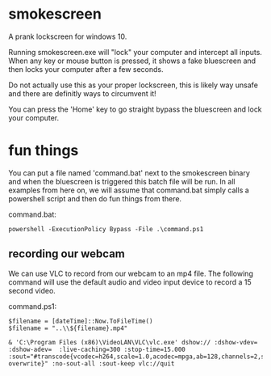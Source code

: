 # smokescreen

A prank lockscreen for windows 10.

Running smokescreen.exe will "lock" your computer and intercept all inputs.
When any key or mouse button is pressed, it shows a fake bluescreen and then locks your computer after a few seconds.

Do not actually use this as your proper lockscreen, this is likely way unsafe and there are definitly ways to circumvent it!

You can press the 'Home' key to go straight bypass the bluescreen and lock your computer.

# fun things

You can put a file named 'command.bat' next to the smokescreen binary and when the bluescreen is triggered this batch file will be run.
In all examples from here on, we will assume that command.bat simply calls a powershell script and then do fun things from there.

command.bat:
```
powershell -ExecutionPolicy Bypass -File .\command.ps1
```

## recording our webcam
We can use VLC to record from our webcam to an mp4 file.
The following command will use the default audio and video input device to record a 15 second video.

command.ps1:
```
$filename = [dateTime]::Now.ToFileTime()
$filename = "..\\${filename}.mp4"

& 'C:\Program Files (x86)\VideoLAN\VLC\vlc.exe' dshow:// :dshow-vdev=  :dshow-adev=  :live-caching=300 :stop-time=15.000 :sout="#transcode{vcodec=h264,scale=1.0,acodec=mpga,ab=128,channels=2,samplerate=44100,scodec=none}:file{dst=${filename}},no-overwrite}" :no-sout-all :sout-keep vlc://quit
```
